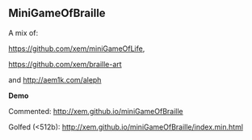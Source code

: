 MiniGameOfBraille
--

A mix of:

https://github.com/xem/miniGameOfLife,

https://github.com/xem/braille-art

and http://aem1k.com/aleph


**Demo**

Commented: http://xem.github.io/miniGameOfBraille

Golfed (<512b): http://xem.github.io/miniGameOfBraille/index.min.html
